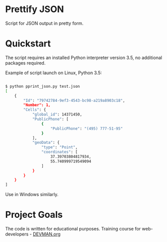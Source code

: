 # Prettify JSON

Script for JSON output in pretty form.

# Quickstart

The script requires an installed Python interpreter version 3.5, no additional packages required.

Example of script launch on Linux, Python 3.5:

```bash

$ python pprint_json.py test.json
[
    {
        "Id": "79742784-9ef3-4543-bc98-a219a8903c18",
        "Number": 1,
        "Cells": {
            "global_id": 14371450,
            "PublicPhone": [
                {
                    "PublicPhone": "(495) 777-51-95"
                }
            ],
            "geoData": {
                "type": "Point",
                "coordinates": [
                    37.39703804817934,
                    55.740999719549094
                ]
            }
        }
    }
]

```

Use in Windows similarly.

# Project Goals

The code is written for educational purposes. Training course for web-developers - [DEVMAN.org](https://devman.org)
